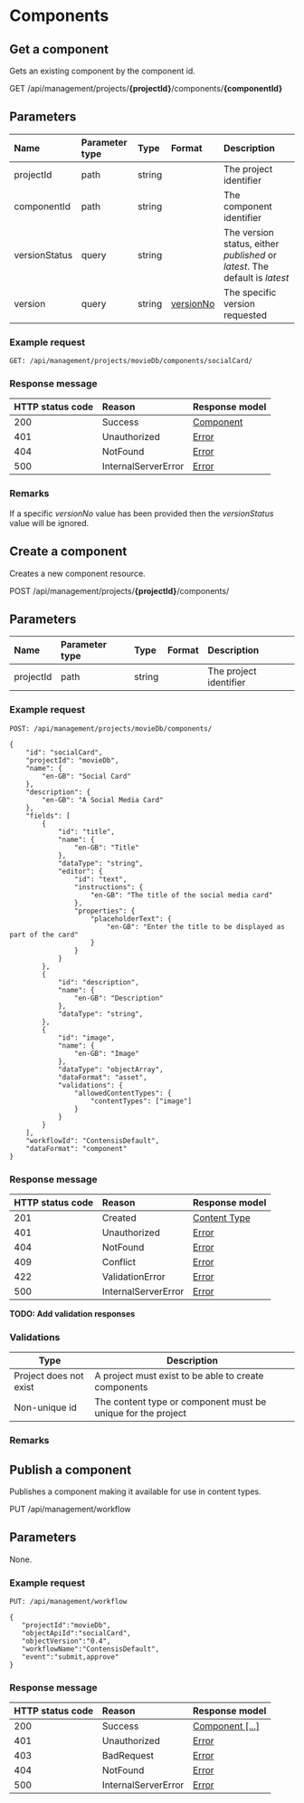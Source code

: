 # Components

## Get a component

Gets an existing component by the component id.

<span class="label label--get">GET</span> /api/management/projects/**{projectId}**/components/**{componentId}**

## Parameters

| Name | Parameter type | Type | Format | Description |
|:-|:-|:-|:-|:-|
| projectId | path | string |  | The project identifier |
| componentId | path | string |  | The component identifier |
| versionStatus | query | string |  | The version status, either *published* or *latest*. The default is *latest* |
| version | query | string | [versionNo](/model/version.md#versionNo)  | The specific version requested |

### Example request

```http
GET: /api/management/projects/movieDb/components/socialCard/
```

### Response message

| HTTP status code | Reason | Response model |
|:-|:-|:-|
| 200 | Success | [Component](/model/content-type.md) |
| 401 | Unauthorized | [Error](/key-concepts/errors.md) |
| 404 | NotFound | [Error](/key-concepts/errors.md) |
| 500 | InternalServerError | [Error](/key-concepts/errors.md) |

### Remarks

If a specific *versionNo* value has been provided then the *versionStatus* value will be ignored.




## Create a component

Creates a new component resource.

<span class="label label--post">POST</span> /api/management/projects/**{projectId}**/components/

## Parameters

| Name | Parameter type | Type | Format | Description |
|:-|:-|:-|:-|:-|
| projectId | path | string |  | The project identifier |

### Example request

```http
POST: /api/management/projects/movieDb/components/

{
    "id": "socialCard",
    "projectId": "movieDb",
    "name": {
        "en-GB": "Social Card"
    },
    "description": {
        "en-GB": "A Social Media Card"
    },
    "fields": [
        {
            "id": "title",
            "name": {
                "en-GB": "Title"
            },
            "dataType": "string",
            "editor": {
                "id": "text",
                "instructions": {
                    "en-GB": "The title of the social media card"
                },
                "properties": {
                    "placeholderText": {
                        "en-GB": "Enter the title to be displayed as part of the card"
                    }
                }
            }
        },
        {
            "id": "description",
            "name": {
                "en-GB": "Description"
            },
            "dataType": "string",
        },
        {
            "id": "image",
            "name": {
                "en-GB": "Image"
            },
            "dataType": "objectArray",
            "dataFormat": "asset",
            "validations": {
                "allowedContentTypes": {
                    "contentTypes": ["image"]
                }
            }
        }
    ],
    "workflowId": "ContensisDefault",
    "dataFormat": "component"
}
```

### Response message

| HTTP status code | Reason | Response model |
|:-|:-|:-|
| 201 | Created | [Content Type](/model/content-type.md) |
| 401 | Unauthorized | [Error](/key-concepts/errors.md) |
| 404 | NotFound | [Error](/key-concepts/errors.md) |
| 409 | Conflict | [Error](/key-concepts/errors.md) |
| 422 | ValidationError | [Error](/key-concepts/errors.md) |
| 500 | InternalServerError | [Error](/key-concepts/errors.md) |
**TODO: Add validation responses**

### Validations

| Type | Description |
|-|-|
| Project does not exist | A project must exist to be able to create components |
| Non-unique id | The content type or component must be unique for the project |

### Remarks




## Publish a component

Publishes a component making it available for use in content types.

<span class="label label--get">PUT</span> /api/management/workflow

## Parameters

None.

### Example request

```http
PUT: /api/management/workflow

{  
   "projectId":"movieDb",
   "objectApiId":"socialCard",
   "objectVersion":"0.4",
   "workflowName":"ContensisDefault",
   "event":"submit,approve"
}

```

### Response message

| HTTP status code | Reason | Response model |
|:-|:-|:-|
| 200 | Success | [Component [...]](/model/component.md) |
| 401 | Unauthorized | [Error](/key-concepts/errors.md) |
| 403 | BadRequest | [Error](/key-concepts/errors.md) |
| 404 | NotFound | [Error](/key-concepts/errors.md) |
| 500 | InternalServerError | [Error](/key-concepts/errors.md) |
